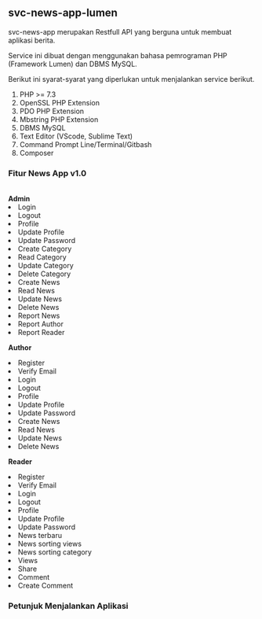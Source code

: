 <h2>svc-news-app-lumen</h2>
<p>svc-news-app merupakan Restfull API yang berguna untuk membuat aplikasi berita.</p>
<p>Service ini dibuat dengan menggunakan bahasa pemrograman PHP (Framework Lumen) dan DBMS MySQL.</p>

<p>Berikut ini syarat-syarat yang diperlukan untuk menjalankan service berikut.</p>
<ol>
  <li>PHP >= 7.3</li>
  <li>OpenSSL PHP Extension</li>
  <li>PDO PHP Extension</li>
  <li>Mbstring PHP Extension</li>
  <li>DBMS MySQL</li>
  <li>Text Editor (VScode, Sublime Text)</li>
  <li>Command Prompt Line/Terminal/Gitbash</li>
  <li>Composer</li>
 </ol>
 
 <h3>Fitur News App v1.0</h3>
 <br/>
<b>Admin</b>
<li>Login</li>
<li>Logout</li>
<li>Profile</li>
<li>Update Profile</li>
<li>Update Password</li>
<li>Create Category</li>
<li>Read Category</li>
<li>Update Category</li>
<li>Delete Category</li>
<li>Create News</li>
<li>Read News</li>
<li>Update News</li>
<li>Delete News</li>
<li>Report News</li>
<li>Report Author</li>
<li>Report Reader</li>

<b>Author</b>
<li>Register</li>
<li>Verify Email</li>
<li>Login</li>
<li>Logout</li>
<li>Profile</li>
<li>Update Profile</li>
<li>Update Password</li>
<li>Create News</li>
<li>Read News</li>
<li>Update News</li>
<li>Delete News</li>

<b>Reader</b>
<li>Register</li>
<li>Verify Email</li>
<li>Login</li>
<li>Logout</li>
<li>Profile</li>
<li>Update Profile</li>
<li>Update Password</li>
<li>News terbaru</li>
<li>News sorting views</li>
<li>News sorting category</li>
<li>Views</li>
<li>Share</li>
<li>Comment</li>
<li>Create Comment</li>
 
 <h3>Petunjuk Menjalankan Aplikasi</h3>
